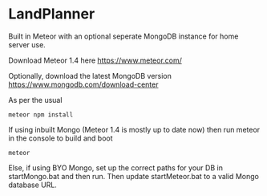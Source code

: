 LandPlanner
=========================

Built in Meteor with an optional seperate MongoDB instance for home server use. 

Download Meteor 1.4 here https://www.meteor.com/

Optionally, download the latest MongoDB version https://www.mongodb.com/download-center

As per the usual

```
meteor npm install 
```

If using inbuilt Mongo (Meteor 1.4 is mostly up to date now) then run meteor in the console to build and boot

```
meteor
```

Else, if using BYO Mongo, set up the correct paths for your DB in startMongo.bat and then run. Then update startMeteor.bat to a valid Mongo database URL.

